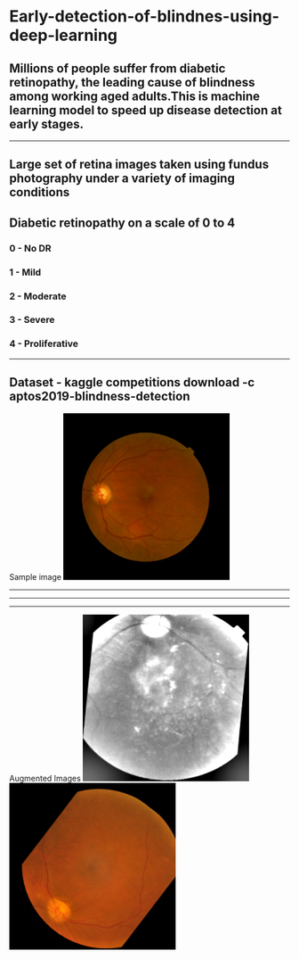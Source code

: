 # Early-detection-of-blindnes-using-deep-learning

## Millions of people suffer from diabetic retinopathy, the leading cause of blindness among working aged adults.This is  machine learning model to speed up disease detection at early stages.

---
## Large set of retina images taken using fundus photography under a variety of imaging conditions
## Diabetic retinopathy on a scale of 0 to 4
### 0 - No DR
### 1 - Mild
### 2 - Moderate
### 3 - Severe
### 4 - Proliferative 
---
## Dataset - kaggle competitions download -c aptos2019-blindness-detection

Sample image
![sample_image](_98_1188351.png)

---
---
---

Augmented Images
![sample_image](104.png) 
![sample_image](_11_2949469.png) 
